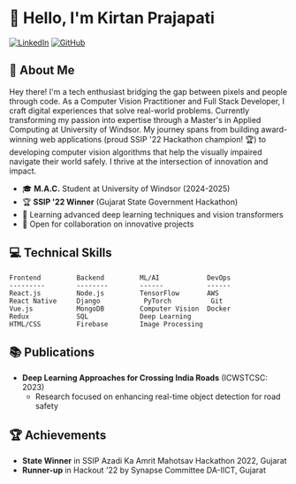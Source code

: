 # 👋 Hello, I'm Kirtan Prajapati

[![LinkedIn](https://img.shields.io/badge/LinkedIn-Connect-blue)](https://www.linkedin.com/in/kirtan-prajapati-6203a21b8/)
[![GitHub](https://img.shields.io/badge/GitHub-Follow-black)](https://github.com/kirtanlab)

## 🚀 About Me

Hey there! I'm a tech enthusiast bridging the gap between pixels and people through code. As a Computer Vision Practitioner and Full Stack Developer, I craft digital experiences that solve real-world problems. Currently transforming my passion into expertise through a Master's in Applied Computing at University of Windsor.
My journey spans from building award-winning web applications (proud SSIP '22 Hackathon champion! 🏆) to developing computer vision algorithms that help the visually impaired navigate their world safely. I thrive at the intersection of innovation and impact.

- 🎓 **M.A.C.** Student at University of Windsor (2024-2025)
- 🏆 **SSIP '22 Winner** (Gujarat State Government Hackathon)
- 🌱 Learning advanced deep learning techniques and vision transformers
- 💼 Open for collaboration on innovative projects

## 💻 Technical Skills

```
Frontend         Backend         ML/AI            DevOps
---------        --------        ------           ------
React.js         Node.js         TensorFlow       AWS
React Native     Django           PyTorch          Git
Vue.js           MongoDB         Computer Vision  Docker
Redux            SQL             Deep Learning    
HTML/CSS         Firebase        Image Processing
```

## 📚 Publications

- **Deep Learning Approaches for Crossing India Roads** (ICWSTCSC: 2023)
  - Research focused on enhancing real-time object detection for road safety

## 🏆 Achievements

- **State Winner** in SSIP Azadi Ka Amrit Mahotsav Hackathon 2022, Gujarat
- **Runner-up** in Hackout '22 by Synapse Committee DA-IICT, Gujarat
